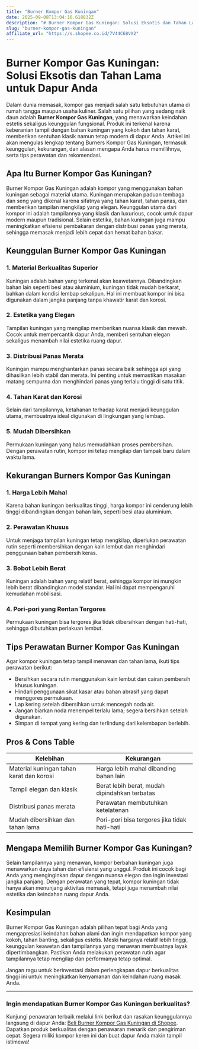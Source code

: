 ```yaml
---
title: "Burner Kompor Gas Kuningan"
date: 2025-09-08T13:04:10.618832Z
description: "# Burner Kompor Gas Kuningan: Solusi Eksotis dan Tahan Lama untuk Dapur Anda..."
slug: "burner-kompor-gas-kuningan"
affiliate_url: "https://s.shopee.co.id/7V44C68VX2"
---
```

# Burner Kompor Gas Kuningan: Solusi Eksotis dan Tahan Lama untuk Dapur Anda

Dalam dunia memasak, kompor gas menjadi salah satu kebutuhan utama di rumah tangga maupun usaha kuliner. Salah satu pilihan yang sedang naik daun adalah **Burner Kompor Gas Kuningan**, yang menawarkan keindahan estetis sekaligus keunggulan fungsional. Produk ini terkenal karena keberanian tampil dengan bahan kuningan yang kokoh dan tahan karat, memberikan sentuhan klasik namun tetap modern di dapur Anda. Artikel ini akan mengulas lengkap tentang Burners Kompor Gas Kuningan, termasuk keunggulan, kekurangan, dan alasan mengapa Anda harus memillihnya, serta tips perawatan dan rekomendasi.

## Apa Itu Burner Kompor Gas Kuningan?

Burner Kompor Gas Kuningan adalah kompor yang menggunakan bahan kuningan sebagai material utama. Kuningan merupakan paduan tembaga dan seng yang dikenal karena sifatnya yang tahan karat, tahan panas, dan memberikan tampilan mengkilap yang elegan. Keunggulan utama dari kompor ini adalah tampilannya yang klasik dan luxurious, cocok untuk dapur modern maupun tradisional. Selain estetika, bahan kuningan juga mampu meningkatkan efisiensi pembakaran dengan distribusi panas yang merata, sehingga memasak menjadi lebih cepat dan hemat bahan bakar.

## Keunggulan Burner Kompor Gas Kuningan

### 1. Material Berkualitas Superior  
Kuningan adalah bahan yang terkenal akan keawetannya. Dibandingkan bahan lain seperti besi atau aluminium, kuningan tidak mudah berkarat, bahkan dalam kondisi lembap sekalipun. Hal ini membuat kompor ini bisa digunakan dalam jangka panjang tanpa khawatir karat dan korosi.

### 2. Estetika yang Elegan  
Tampilan kuningan yang mengilap memberikan nuansa klasik dan mewah. Cocok untuk mempercantik dapur Anda, memberi sentuhan elegan sekaligus menambah nilai estetika ruang dapur.

### 3. Distribusi Panas Merata  
Kuningan mampu menghantarkan panas secara baik sehingga api yang dihasilkan lebih stabil dan merata. Ini penting untuk memastikan masakan matang sempurna dan menghindari panas yang terlalu tinggi di satu titik.

### 4. Tahan Karat dan Korosi  
Selain dari tampilannya, ketahanan terhadap karat menjadi keunggulan utama, membuatnya ideal digunakan di lingkungan yang lembap.

### 5. Mudah Dibersihkan  
Permukaan kuningan yang halus memudahkan proses pembersihan. Dengan perawatan rutin, kompor ini tetap mengilap dan tampak baru dalam waktu lama.

## Kekurangan Burners Kompor Gas Kuningan

### 1. Harga Lebih Mahal  
Karena bahan kuningan berkualitas tinggi, harga kompor ini cenderung lebih tinggi dibandingkan dengan bahan lain, seperti besi atau aluminium.

### 2. Perawatan Khusus  
Untuk menjaga tampilan kuningan tetap mengkilap, diperlukan perawatan rutin seperti membersihkan dengan kain lembut dan menghindari penggunaan bahan pembersih keras.

### 3. Bobot Lebih Berat  
Kuningan adalah bahan yang relatif berat, sehingga kompor ini mungkin lebih berat dibandingkan model standar. Hal ini dapat mempengaruhi kemudahan mobilisasi.

### 4. Pori-pori yang Rentan Tergores  
Permukaan kuningan bisa tergores jika tidak dibersihkan dengan hati-hati, sehingga dibutuhkan perlakuan lembut.

## Tips Perawatan Burner Kompor Gas Kuningan

Agar kompor kuningan tetap tampil menawan dan tahan lama, ikuti tips perawatan berikut:

- Bersihkan secara rutin menggunakan kain lembut dan cairan pembersih khusus kuningan.
- Hindari penggunaan sikat kasar atau bahan abrasif yang dapat menggores permukaan.
- Lap kering setelah dibersihkan untuk mencegah noda air.
- Jangan biarkan noda menempel terlalu lama; segera bersihkan setelah digunakan.
- Simpan di tempat yang kering dan terlindung dari kelembapan berlebih.

## Pros & Cons Table

| Kelebihan                                              | Kekurangan                                       |
|---------------------------------------------------------|--------------------------------------------------|
| Material kuningan tahan karat dan korosi               | Harga lebih mahal dibanding bahan lain          |
| Tampil elegan dan klasik                               | Berat lebih berat, mudah dipindahkan terbatas  |
| Distribusi panas merata                                | Perawatan membutuhkan ketelatenan              |
| Mudah dibersihkan dan tahan lama                       | Pori-pori bisa tergores jika tidak hati-hati   |

## Mengapa Memilih Burner Kompor Gas Kuningan?

Selain tampilannya yang menawan, kompor berbahan kuningan juga menawarkan daya tahan dan efisiensi yang unggul. Produk ini cocok bagi Anda yang menginginkan dapur dengan nuansa elegan dan ingin investasi jangka panjang. Dengan perawatan yang tepat, kompor kuningan tidak hanya akan menunjang aktivitas memasak, tetapi juga menambah nilai estetika dan keindahan ruang dapur Anda.

## Kesimpulan

Burner Kompor Gas Kuningan adalah pilihan tepat bagi Anda yang mengapresiasi keindahan bahan alami dan ingin mendapatkan kompor yang kokoh, tahan banting, sekaligus estetis. Meski harganya relatif lebih tinggi, keunggulan keawetan dan tampilannya yang menawan membuatnya layak dipertimbangkan. Pastikan Anda melakukan perawatan rutin agar tampilannya tetap mengilap dan performanya tetap optimal.

Jangan ragu untuk berinvestasi dalam perlengkapan dapur berkualitas tinggi ini untuk meningkatkan kenyamanan dan keindahan ruang masak Anda.

---

### Ingin mendapatkan Burner Kompor Gas Kuningan berkualitas?  
Kunjungi penawaran terbaik melalui link berikut dan rasakan keunggulannya langsung di dapur Anda: [Beli Burner Kompor Gas Kuningan di Shopee](https://s.shopee.co.id/7V44C68VX2). Dapatkan produk berkualitas dengan penawaran menarik dan pengiriman cepat. Segera miliki kompor keren ini dan buat dapur Anda makin tampil istimewa!